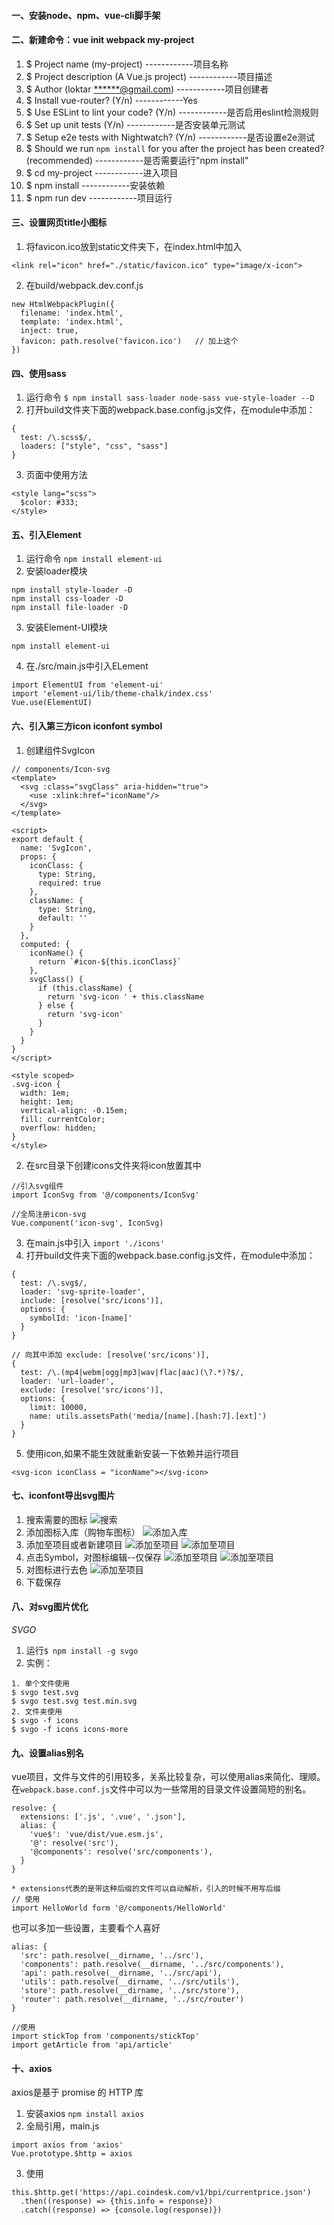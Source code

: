 #### 一、安装node、npm、vue-cli脚手架
#### 二、新建命令：vue init webpack my-project
1. $ Project name (my-project)        ------------项目名称
2. $ Project description (A Vue.js project)        ------------项目描述
3. $ Author (loktar <******@gmail.com>)        ------------项目创建者
4. $ Install vue-router? (Y/n)        ------------Yes
5. $ Use ESLint to lint your code? (Y/n)        ------------是否启用eslint检测规则
6. $ Set up unit tests (Y/n)        ------------是否安装单元测试
7. $ Setup e2e tests with Nightwatch? (Y/n)        ------------是否设置e2e测试
8. $ Should we run `npm install` for you after the project has been created? (recommended)        ------------是否需要运行"npm install"
9. $ cd my-project         ------------进入项目
10. $ npm install         ------------安装依赖
11. $ npm run dev         ------------项目运行
#### 三、设置网页title小图标
1. 将favicon.ico放到static文件夹下，在index.html中加入
```
<link rel="icon" href="./static/favicon.ico" type="image/x-icon">
```
2. 在build/webpack.dev.conf.js
```
new HtmlWebpackPlugin({
  filename: 'index.html',
  template: 'index.html',
  inject: true,
  favicon: path.resolve('favicon.ico')   // 加上这个
})
```
#### 四、使用sass
1. 运行命令 `$ npm install sass-loader node-sass vue-style-loader --D`
2. 打开build文件夹下面的webpack.base.config.js文件，在module中添加：
```
{ 
  test: /\.scss$/,
  loaders: ["style", "css", "sass"]
}
```
3. 页面中使用方法
```
<style lang="scss">
  $color: #333;
</style>
```
#### 五、引入Element
1. 运行命令 `npm install element-ui`
2. 安装loader模块
```
npm install style-loader -D
npm install css-loader -D
npm install file-loader -D
```
3. 安装Element-UI模块
```
npm install element-ui
```
4. 在./src/main.js中引入ELement
```
import ElementUI from 'element-ui'
import 'element-ui/lib/theme-chalk/index.css'
Vue.use(ElementUI)
```
#### 六、引入第三方icon iconfont symbol
1. 创建组件SvgIcon
```
// components/Icon-svg
<template>
  <svg :class="svgClass" aria-hidden="true">
    <use :xlink:href="iconName"/>
  </svg>
</template>

<script>
export default {
  name: 'SvgIcon',
  props: {
    iconClass: {
      type: String,
      required: true
    },
    className: {
      type: String,
      default: ''
    }
  },
  computed: {
    iconName() {
      return `#icon-${this.iconClass}`
    },
    svgClass() {
      if (this.className) {
        return 'svg-icon ' + this.className
      } else {
        return 'svg-icon'
      }
    }
  }
}
</script>

<style scoped>
.svg-icon {
  width: 1em;
  height: 1em;
  vertical-align: -0.15em;
  fill: currentColor;
  overflow: hidden;
}
</style>
```
2. 在src目录下创建icons文件夹将icon放置其中
```
//引入svg组件
import IconSvg from '@/components/IconSvg'

//全局注册icon-svg
Vue.component('icon-svg', IconSvg)
```
3. 在main.js中引入 `import './icons'`
4. 打开build文件夹下面的webpack.base.config.js文件，在module中添加：
```
{
  test: /\.svg$/,
  loader: 'svg-sprite-loader',
  include: [resolve('src/icons')],
  options: {
    symbolId: 'icon-[name]'
  }
}
```
```
// 向其中添加 exclude: [resolve('src/icons')],
{
  test: /\.(mp4|webm|ogg|mp3|wav|flac|aac)(\?.*)?$/,
  loader: 'url-loader',
  exclude: [resolve('src/icons')],
  options: {
    limit: 10000,
    name: utils.assetsPath('media/[name].[hash:7].[ext]')
  }
}
```
5. 使用icon,如果不能生效就重新安装一下依赖并运行项目
```
<svg-icon iconClass = "iconName"></svg-icon>
```
#### 七、iconfont导出svg图片
1. 搜索需要的图标
![搜索](/img/shousuo.png)
2. 添加图标入库（购物车图标）
![添加入库](/img/add-resq.png)
3. 添加至项目或者新建项目
![添加至项目](/img/new.png)
![添加至项目](/img/new2.png)
4. 点击Symbol，对图标编辑--仅保存
![添加至项目](/img/edit.png)
![添加至项目](/img/Just-save.png)
5. 对图标进行去色
![添加至项目](/img/quse.png)
6. 下载保存
#### 八、对svg图片优化
*SVGO*
1. 运行`$ npm install -g svgo`
2. 实例：
```
1. 单个文件使用
$ svgo test.svg
$ svgo test.svg test.min.svg
2. 文件夹使用
$ svgo -f icons
$ svgo -f icons icons-more
```
#### 九、设置alias别名
vue项目，文件与文件的引用较多，关系比较复杂，可以使用alias来简化、理顺。在`webpack.base.conf.js`文件中可以为一些常用的目录文件设置简短的别名。
```
resolve: {
  extensions: ['.js', '.vue', '.json'],
  alias: {
    'vue$': 'vue/dist/vue.esm.js',
    '@': resolve('src'),
    '@components': resolve('src/components'),
  }
}

* extensions代表的是带这种后缀的文件可以自动解析，引入的时候不用写后缀
// 使用
import HelloWorld form '@/components/HelloWorld'
```
也可以多加一些设置，主要看个人喜好
```
alias: {
  'src': path.resolve(__dirname, '../src'),
  'components': path.resolve(__dirname, '../src/components'),
  'api': path.resolve(__dirname, '../src/api'),
  'utils': path.resolve(__dirname, '../src/utils'),
  'store': path.resolve(__dirname, '../src/store'),
  'router': path.resolve(__dirname, '../src/router')
}

//使用
import stickTop from 'components/stickTop'
import getArticle from 'api/article'
```
#### 十、axios
axios是基于 promise 的 HTTP 库
1. 安装axios
`npm install axios`
2. 全局引用，main.js
```
import axios from 'axios'
Vue.prototype.$http = axios
```
3. 使用
```
this.$http.get('https://api.coindesk.com/v1/bpi/currentprice.json')
  .then((response) => {this.info = response})
  .catch((response) => {console.log(response)})
```


